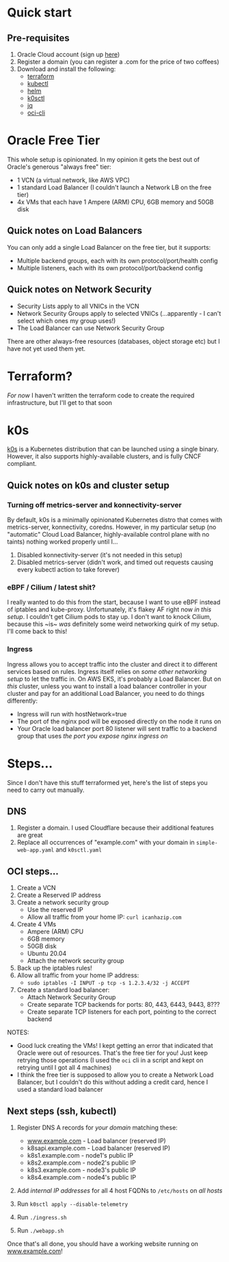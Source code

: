 # Quick start
## Pre-requisites
1. Oracle Cloud account (sign up [here](https://signup.cloud.oracle.com0))
2. Register a domain (you can register a .com for the price of two coffees)
3. Download and install the following:
   - [terraform](https://www.terraform.io/downloads)
   - [kubectl](https://kubernetes.io/docs/tasks/tools)
   - [helm](https://helm.sh/docs/intro/install)
   - [k0sctl](https://github.com/k0sproject/k0sctl/releases)
   - [jq](https://stedolan.github.io/jq/download)
   - [oci-cli](https://github.com/oracle/oci-cli/releases)

# Oracle Free Tier
This whole setup is opinionated. In my opinion it gets the best out of Oracle's generous "always free" tier:
- 1 VCN (a virtual network, like AWS VPC)
- 1 standard Load Balancer (I couldn't launch a Network LB on the free tier)
- 4x VMs that each have 1 Ampere (ARM) CPU, 6GB memory and 50GB disk

## Quick notes on Load Balancers
You can only add a single Load Balancer on the free tier, but it supports:
- Multiple backend groups, each with its own protocol/port/health config
- Multiple listeners, each with its own protocol/port/backend config

## Quick notes on Network Security
- Security Lists apply to all VNICs in the VCN
- Network Security Groups apply to selected VNICs (...apparently - I can't select which ones my group uses!)
- The Load Balancer can use Network Security Group

There are other always-free resources (databases, object storage etc) but I have not yet used them yet.

# Terraform?
_For now_ I haven't written the terraform code to create the required infrastructure, but I'll get to that soon

# k0s
[k0s](https://k0sproject.io/) is a Kubernetes distribution that can be launched using a single binary. However, it also supports highly-available clusters, and is fully CNCF compliant.

## Quick notes on k0s and cluster setup
### Turning off metrics-server and konnectivity-server
By default, k0s is a minimally opinionated Kubernetes distro that comes with metrics-server, konnectivity, coredns. However, in my particular setup (no "automatic" Cloud Load Balancer, highly-available control plane with no taints) nothing worked properly until I...
1. Disabled konnectivity-server (it's not needed in this setup)
2. Disabled metrics-server (didn't work, and timed out requests causing every kubectl action to take forever)

### eBPF / Cilium / latest shit?
I really wanted to do this from the start, because I want to use eBPF instead of iptables and kube-proxy. Unfortunately, it's flakey AF right now _in this setup_. I couldn't get Cilium pods to stay up. I don't want to knock Cilium, because this ~is~ _was_ definitely some weird networking quirk of my setup. I'll come back to this!

### Ingress
Ingress allows you to accept traffic into the cluster and direct it to different services based on rules. Ingress itself relies on _some other networking setup_ to let the traffic in. On AWS EKS, it's probably a Load Balancer. But on _this_ cluster, unless you want to install a load balancer controller in your cluster and pay for an additional Load Balancer, you need to do things differently:
- Ingress will run with hostNetwork=true
- The port of the nginx pod will be exposed directly on the node it runs on
- Your Oracle load balancer port 80 listener will sent traffic to a backend group that uses _the port you expose nginx ingress on_

# Steps...
Since I don't have this stuff terraformed yet, here's the list of steps you need to carry out manually.

## DNS
1. Register a domain. I used Cloudflare because their additional features are great
2. Replace all occurrences of "example.com" with your domain in `simple-web-app.yaml` and `k0sctl.yaml`

## OCI steps...
1. Create a VCN
2. Create a Reserved IP address
3. Create a network security group
   - Use the reserved IP
   - Allow all traffic from your home IP: `curl icanhazip.com`
4. Create 4 VMs
   - Ampere (ARM) CPU
   - 6GB memory
   - 50GB disk
   - Ubuntu 20.04
   - Attach the network security group
5. Back up the iptables rules!
6. Allow all traffic from your home IP address:
   - `sudo iptables -I INPUT -p tcp -s 1.2.3.4/32 -j ACCEPT`
8. Create a standard load balancer:
   - Attach Network Security Group
   - Create separate TCP backends for ports: 80, 443, 6443, 9443, 8???
   - Create separate TCP listeners for each port, pointing to the correct backend

NOTES:
* Good luck creating the VMs! I kept getting an error that indicated that Oracle were out of resources. That's the free tier for you! Just keep retrying those operations (I used the `oci` cli in a script and kept on retrying until I got all 4 machines)
* I think the free tier is supposed to allow you to create a Network Load Balancer, but I couldn't do this without adding a credit card, hence I used a standard load balancer

## Next steps (ssh, kubectl)
1. Register DNS A records for _your domain_ matching these:
   - www.example.com - Load balancer (reserved IP)
   - k8sapi.example.com - Load balancer (reserved IP)
   - k8s1.example.com - node1's public IP
   - k8s2.example.com - node2's public IP
   - k8s3.example.com - node3's public IP
   - k8s4.example.com - node4's public IP

3. Add _internal IP addresses_ for all 4 host FQDNs to `/etc/hosts` on _all hosts_
4. Run `k0sctl apply --disable-telemetry`
5. Run `./ingress.sh`
6. Run `./webapp.sh`

Once that's all done, you should have a working website running on www.example.com!

